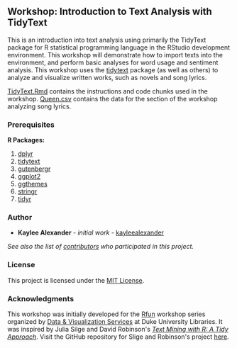 ## Workshop: Introduction to Text Analysis with TidyText

This is an introduction into text analysis using primarily the TidyText package for R statistical programming language in the RStudio development environment. This workshop will demonstrate how to import texts into the environment, and perform basic analyses for word usage and sentiment analysis. This workshop uses the [tidytext](https://www.tidytextmining.com/) package (as well as others) to analyze and visualize written works, such as novels and song lyrics. 

[TidyText.Rmd](https://github.com/kayleealexander/TidyText/blob/master/TidyText.Rmd) contains the instructions and code chunks used in the workshop. [Queen.csv](https://github.com/kayleealexander/TidyText/blob/master/Queen.csv) contains the data for the section of the workshop analyzing song lyrics. 

### Prerequisites

**R Packages:**

1. [dplyr](https://dplyr.tidyverse.org/)
2. [tidytext](https://cran.r-project.org/web/packages/tidytext/vignettes/tidytext.html)
3. [gutenbergr](https://cran.r-project.org/web/packages/gutenbergr/vignettes/intro.html)
4. [ggplot2](https://ggplot2.tidyverse.org/)
5. [ggthemes](https://www.rdocumentation.org/packages/ggthemes/versions/3.5.0)
6. [stringr](https://cran.r-project.org/web/packages/stringr/vignettes/stringr.html)
7. [tidyr](https://tidyr.tidyverse.org/)

### Author

* **Kaylee Alexander** - *initial work* -  [kayleealexander](https://github.com/kayleealexander)

*See also the list of [contributors](https://github.com/kayleealexander/TidyText/graphs/contributors) who participated in this project.*

### License

This project is licensed under the [MIT License](https://github.com/kayleealexander/TidyText/blob/master/LICENSE).

### Acknowledgments

This workshop was initially developed for the [Rfun](http://rfun.library.duke.edu) workshop series organized by [Data & Visualization Services](https://duke.libcal.com/profile/20463) at Duke University Libraries. It was inspired by Julia Silge and David Robinson's [*Text Mining with R: A Tidy Approach*](https://www.tidytextmining.com/). Visit the GitHub repository for Slige and Robinson's project [here](https://github.com/dgrtwo/tidy-text-mining).
